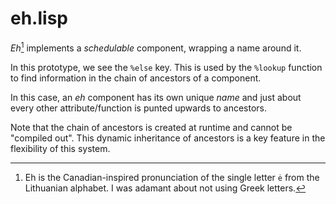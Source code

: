 # eh.lisp
*Eh*[^eh] implements a *schedulable* component, wrapping a name around it.

In this prototype, we see the `%else` key.  This is used by the `%lookup` function to find information in the chain of ancestors of a component. 

In this case, an *eh* component has its own unique *name* and just about every other attribute/function is punted upwards to ancestors.

Note that the chain of ancestors is created at runtime and cannot be "compiled out".  This dynamic inheritance of ancestors is a key feature in the flexibility of this system.

[^eh]: Eh is the Canadian-inspired pronunciation of the single letter `ė` from the Lithuanian alphabet.  I was adamant about not using Greek letters.
